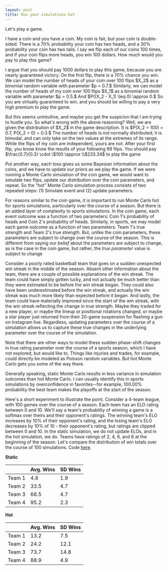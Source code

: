 ```yaml
---
layout: post
title: Run your simulations hot
---
```


Let's play a game.

I have a coin and you have a coin. My coin is fair, but your coin is double-sided. There is a 70% probability your coin has two heads, and a 30% probability your coin has two tails. I say we flip each of our coins 100 times, and if your coin flips more heads, you win 100 dollars. How much would you pay to play this game?

I argue that you should pay 1000 dollars to play this game, because you are nearly guaranteed victory. On the first flip, there is a 70% chance you win. We can model the number of heads of your coin over 100 flips \$X_2\$ as a binomial random variable with parameter \$p = 0.7.\$ Similarly, we can model the number of heads of my coin over 100 flips \$X_1\$ as a binomial random variable with parameter \$p = 0.5.\$ And \$P((X_2 - X_1) \leq 0) \approx 0.\$ So you are virtually guaranteed to win, and you should be willing to pay a very high premium to play the game.

But this seems unintuitive, and maybe you get the suspicion that I am trying to hustle you. So what's wrong with the above reasoning? Well, we are given the distribution of \$X_2\$ in the game description. It is \$P(X_2 = 100) = 0.7, P(X_2 = 0) = 0.3.\$ The number of heads is not normally distributed; it is bimodal, and can only take on the two values at the extremes of its range. While the flips of my coin are independent, yours are not. After your first flip, you know know the results of your following 99 flips. You should pay \$\frac{0.7}{0.3} \cdot \\$100 \approx \\$233.34\$ to play the game

Put another way, each toss gives us some Bayesian information about the coins, and we have to update our priors as we play the game. If we were running a Monte Carlo simulation of the coin game, we would want to simulate two flips, update our distribution over the coin parameters, and repeat. So the "hot" Monte Carlo simulation process consists of two repeated steps: (1) Simulate event and (2) update parameters.

For reasons similar to the coin game, it is important to run Monte Carlo hot for sports simulations, particularly over the course of a season. But there is an added layer of complexity to sports simulations. In the coin game, each event outcome was a function of two parameters: Coin 1's probability of heads and Coin 2's probability of heads. Similarly, in sports, we may model each game outcome as a function of two parameters: Team 1's true strength and Team 2's true strength. But, unlike the coin parameters, these parameters are subject to change over the course of the season. This is different from saying our *belief* about the parameters are subject to change, as is the case in the coin game, but rather, the *true parameter* value is subject to change

Consider a poorly rated basketball team that goes on a sudden unexpected win streak in the middle of the season. Absent other information about the team, there are a couple of possible explanations of the win streak. The team could have simply gotten lucky, and not actually be much better than they were estimated to be before the win streak began. They could also have been underestimated before the win streak, and actually the win streak was much more likely than expected before it began. And lastly, the team could have materially improved since the start of the win streak, with the win streak reflecting the change in true strength. Maybe they traded for a new player, or maybe the lineup or positional rotations changed, or maybe a star player just returned from their 20-game suspension for flashing a gun on Instagram live. Regardless, updating parameters over the course of a simulation allows us to capture these true changes in the underlying parameter over the course of the simulation.

Note that there are other ways to model these sudden phase-shift changes in true rating parameter over the course of a sports season, which I have not explored, but would like to. Things like injuries and trades, for example, could directly be modeled as Poisson random variables. But hot Monte Carlo gets you some of the way there.

Generally speaking, static Monte Carlo results in less variance in simulation outcomes than hot Monte Carlo. I can usually identify this in sports simulations by overconfidence in favorites--for example, 100.00% probability the best team makes the playoffs at the start of the season.

Here's a short experiment to illustrate the point. Consider a 4-team league, with 100 games over the course of a season. Each team has an ELO rating between 0 and 10. We'll say a team's probability of winning a game is a softmax over theirs and their opponent's ratings. The winning team's ELO increases by 10% of their opponent's rating, and the losing team's ELO decreases by 10% of 10 - their opponent's rating, but ratings are clipped between 0 and 10. In the static simulation, we do not update ELOs, and in the hot simulation, we do. Teams have ratings of 2, 4, 6, and 8 at the beginning of the season. Let's compare the distribution of win totals over the course of 100 simulations. Code [here](https://github.com/xocelyk/elo-monte-carlo).

**Static**
<table>
    <thead>
        <tr>
            <th></th> <!-- Blank header for the row names -->
            <th>Avg. Wins</th>
            <th>SD Wins</th>
        </tr>
    </thead>
    <tbody>
        <tr>
            <td>Team 1</td>
            <td>4.8</td>
            <td>1.9</td>
        </tr>
        <tr>
            <td>Team 2</td>
            <td>33.5</td>
            <td>4.7</td>
        </tr>
        <tr>
            <td>Team 3</td>
            <td>66.5</td>
            <td>4.7</td>
        </tr>
        <tr>
            <td>Team 4</td>
            <td>95.2</td>
            <td>2.3</td>
        </tr>
    </tbody>
</table>


**Hot**
<table>
    <thead>
        <tr>
            <th></th> <!-- Blank header for the row names -->
            <th>Avg. Wins</th>
            <th>SD Wins</th>
        </tr>
    </thead>
    <tbody>
        <tr>
            <td>Team 1</td>
            <td>13.2</td>
            <td>7.5</td>
        </tr>
        <tr>
            <td>Team 2</td>
            <td>24.2</td>
            <td>12.1</td>
        </tr>
        <tr>
            <td>Team 3</td>
            <td>73.7</td>
            <td>14.8</td>
        </tr>
        <tr>
            <td>Team 4</td>
            <td>88.9</td>
            <td>4.9</td>
        </tr>
    </tbody>
</table>
